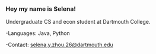 ### Hey my name is Selena!
 
Undergraduate CS and econ student at Dartmouth College.

-Languages: Java, Python

-Contact: selena.y.zhou.26@dartmouth.edu
